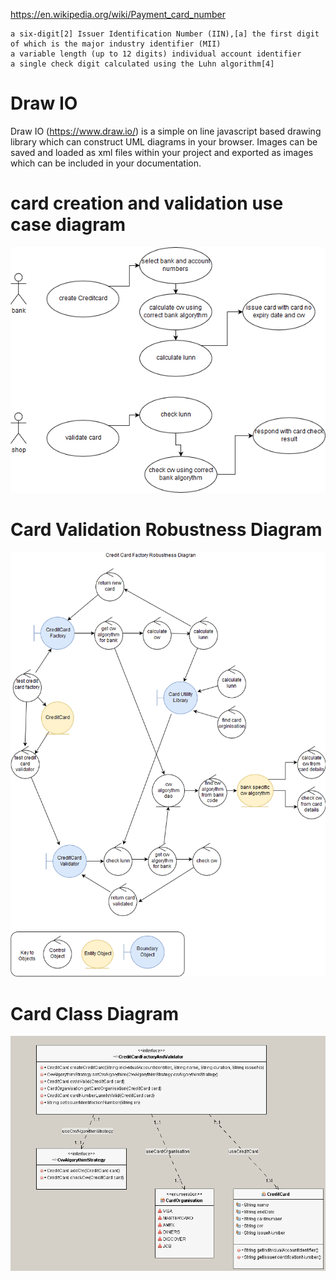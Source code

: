 
https://en.wikipedia.org/wiki/Payment_card_number

    a six-digit[2] Issuer Identification Number (IIN),[a] the first digit of which is the major industry identifier (MII)
    a variable length (up to 12 digits) individual account identifier
    a single check digit calculated using the Luhn algorithm[4]

# Draw IO

Draw IO (https://www.draw.io/) is a simple on line javascript based drawing library which can construct UML diagrams in your browser. 
Images can be saved and loaded as xml files within your project and exported as images which can be included in your documentation.


# card creation and validation use case diagram

![alt text](../UMLDiagramsCard/drawio/cardUseCase_draw_io.png "Figure cardUseCase_draw_io.png")

# Card Validation Robustness Diagram 

![alt text](../UMLDiagramsCard/drawio/card-robustness-drawio.png "Figure card-robustness-drawio.png")

# Card Class Diagram

![alt text](../UMLDiagramsCard/images/cardClassDiagram.png "Figure cardClassDiagram.png")
